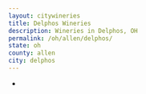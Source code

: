 ```yaml
---
layout: citywineries
title: Delphos Wineries
description: Wineries in Delphos, OH
permalink: /oh/allen/delphos/
state: oh
county: allen
city: delphos
---
```

-
